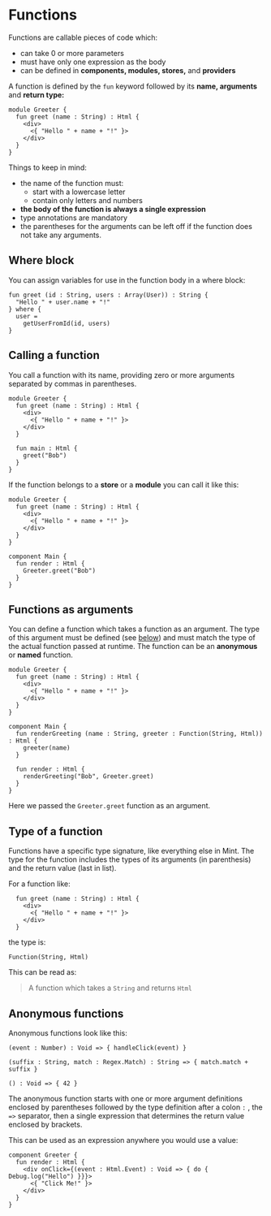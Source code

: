 # Functions

Functions are callable pieces of code which:

* can take 0 or more parameters
* must have only one expression as the body
* can be defined in **components, modules, stores,** and **providers**

A function is defined by the `fun` keyword followed by its **name, arguments** and **return type:**

```text
module Greeter {
  fun greet (name : String) : Html {
    <div>
      <{ "Hello " + name + "!" }>
    </div>
  }
}
```

Things to keep in mind:

* the name of the function must:
  * start with a lowercase letter
  * contain only letters and numbers
* **the body of the function is always a single expression**
* type annotations are mandatory
* the parentheses for the arguments can be left off if the function does not take any arguments.

## Where block

You can assign variables for use in the function body in a where block:

```text
fun greet (id : String, users : Array(User)) : String {
  "Hello " + user.name + "!"
} where {
  user =
    getUserFromId(id, users)
}
```

## Calling a function

You call a function with its name, providing zero or more arguments separated by commas in parentheses.

```text
module Greeter {
  fun greet (name : String) : Html {
    <div>
      <{ "Hello " + name + "!" }>
    </div>
  }

  fun main : Html {
    greet("Bob")
  }
}
```

If the function belongs to a **store** or a **module** you can call it like this:

```text
module Greeter {
  fun greet (name : String) : Html {
    <div>
      <{ "Hello " + name + "!" }>
    </div>
  }
}

component Main {
  fun render : Html {
    Greeter.greet("Bob")
  }
}
```

## Functions as arguments

You can define a function which takes a function as an argument. The type of this argument must be defined \(see [below](functions.md#type-of-a-function)\) and must match the type of the actual function passed at runtime. The function can be an **anonymous** or **named** function.

```text
module Greeter {
  fun greet (name : String) : Html {
    <div>
      <{ "Hello " + name + "!" }>
    </div>
  }
}

component Main {
  fun renderGreeting (name : String, greeter : Function(String, Html)) : Html {
    greeter(name)
  }

  fun render : Html {
    renderGreeting("Bob", Greeter.greet)
  }
}
```

Here we passed the `Greeter.greet` function as an argument.

## Type of a function

Functions have a specific type signature, like everything else in Mint. The type for the function includes the types of its arguments \(in parenthesis\) and the return value \(last in list\).

For a function like:

```text
  fun greet (name : String) : Html {
    <div>
      <{ "Hello " + name + "!" }>
    </div>
  }
```

the type is:

```text
Function(String, Html)
```

This can be read as:

> A function which takes a `String` and returns `Html`

## Anonymous functions

Anonymous functions look like this:

```text
(event : Number) : Void => { handleClick(event) }

(suffix : String, match : Regex.Match) : String => { match.match + suffix }

() : Void => { 42 }
```

The anonymous function starts with one or more argument definitions enclosed by parentheses followed by the type definition after a colon `:` , the `=>` separator, then a single expression that determines the return value enclosed by brackets.

This can be used as an expression anywhere you would use a value:

```text
component Greeter {
  fun render : Html {
    <div onClick={(event : Html.Event) : Void => { do { Debug.log("Hello") }}}>
      <{ "Click Me!" }>
    </div>
  }
}
```

